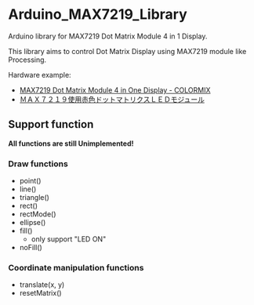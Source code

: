 # Arduino_MAX7219_Library

Arduino library for MAX7219 Dot Matrix Module 4 in 1 Display.

This library aims to control Dot Matrix Display using MAX7219 module like Processing.

Hardware example:

* [MAX7219 Dot Matrix Module 4 in One Display - COLORMIX](https://www.gearbest.com/other-accessories/pp_1257191.html?wid=1433363)
* [ＭＡＸ７２１９使用赤色ドットマトリクスＬＥＤモジュール](http://akizukidenshi.com/catalog/g/gM-09984/)

###

## Support function

**All functions are still Unimplemented!**

### Draw functions

* point()
* line()
* triangle()
* rect()
* rectMode()
* ellipse()
* fill()
    * only support "LED ON"
* noFill()

### Coordinate manipulation functions

* translate(x, y)
* resetMatrix()